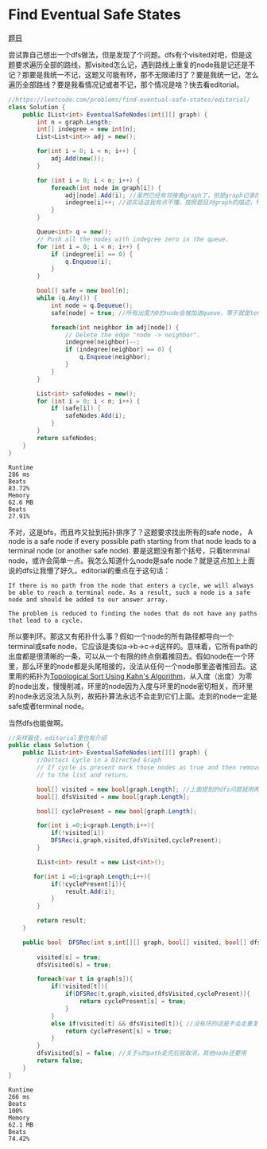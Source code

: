 # Find Eventual Safe States

[题目](https://leetcode.com/problems/find-eventual-safe-states/description/)

尝试靠自己想出一个dfs做法，但是发现了个问题。dfs有个visited对吧，但是这题要求遍历全部的路线，那visited怎么记，遇到路线上重复的node我是记还是不记？那要是我统一不记，这题又可能有环，那不无限递归了？要是我统一记，怎么遍历全部路线？要是我看情况记或者不记，那个情况是啥？快去看editorial。
```c#
//https://leetcode.com/problems/find-eventual-safe-states/editorial/
class Solution {
    public IList<int> EventualSafeNodes(int[][] graph) {
        int n = graph.Length;
        int[] indegree = new int[n];
        List<List<int>> adj = new();

        for(int i = 0; i < n; i++) {
            adj.Add(new());
        }

        for (int i = 0; i < n; i++) {
            foreach(int node in graph[i]) {
                adj[node].Add(i); //虽然已经有邻接表graph了，但是graph记录的是一个node向外的edge数量，或者说“出度”；然而拓补排序需要看“入度”，一个node有多少edge指向它的数量
                indegree[i]++; //说实话这我有点不懂，按照题目对graph的描述，foreach里的每个node应该都为i->node,那入度加的应该是node的吧？所以这里加的应该是出度。不过是对的，因为这题要求找的terminal node是出度为0的node，而不是入度为0。评论区有人提到这点了，有人觉得是写错了，有人觉得是 “nodes are added in reverse order , so outdegree becomes indegree in this case”。看editorial的解析图可能是因为把edge反过来了
            }
        }

        Queue<int> q = new();
        // Push all the nodes with indegree zero in the queue.
        for (int i = 0; i < n; i++) {
            if (indegree[i] == 0) {
                q.Enqueue(i);
            }
        }

        bool[] safe = new bool[n];
        while (q.Any()) {
            int node = q.Dequeue();
            safe[node] = true; //所有出度为0的node会被加进queue，等于就是terminal node，可以放心加进safe里

            foreach(int neighbor in adj[node]) {
                // Delete the edge "node -> neighbor".
                indegree[neighbor]--;
                if (indegree[neighbor] == 0) {
                    q.Enqueue(neighbor);
                }
            }
        }

        List<int> safeNodes = new();
        for (int i = 0; i < n; i++) {
            if (safe[i]) {
                safeNodes.Add(i);
            }
        }
        return safeNodes;
    }
}
```
```
Runtime
286 ms
Beats
83.72%
Memory
62.6 MB
Beats
27.91%
```
不对，这是bfs，而且咋又扯到拓扑排序了？这题要求找出所有的safe node， A node is a safe node if every possible path starting from that node leads to a terminal node (or another safe node). 要是这题没有那个括号，只看terminal node，或许会简单一点。我怎么知道什么node是safe node？就是这点加上上面说的dfs让我懵了好久。editorial的重点在于这句话：

```
If there is no path from the node that enters a cycle, we will always be able to reach a terminal node. As a result, such a node is a safe node and should be added to our answer array.

The problem is reduced to finding the nodes that do not have any paths that lead to a cycle.
```

所以要判环。那这又有拓扑什么事？假如一个node的所有路径都导向一个terminal或safe node，它应该是类似a->b->c->d这样的。意味着，它所有path的出度都是很清晰的一条，可以从一个有限的终点倒着推回去。假如node在一个环里，那么环里的node都是头尾相接的，没法从任何一个node那里盗者推回去。这里用的拓扑为[Topological Sort Using Kahn's Algorithm](https://www.geeksforgeeks.org/topological-sorting-indegree-based-solution/)，从入度（出度）为零的node出发，慢慢削减，环里的node因为入度与环里的node密切相关，而环里的node永远没法入队列，故拓扑算法永远不会走到它们上面。走到的node一定是safe或者terminal node。

当然dfs也能做啊。
```c#
//采样最佳，editorial里也有介绍
public class Solution {
    public IList<int> EventualSafeNodes(int[][] graph) {
        //Dettect Cycle in a DIrected Graph
        // If cycle is present mark those nodes as true and then remove those nodes and add remaining
        // to the list and return.

        bool[] visited = new bool[graph.Length]; //上面提到的dfs问题就用两个visited解决，一个记录走过的node，一个记录dfs走过的node
        bool[] dfsVisited = new bool[graph.Length];

        bool[] cyclePresent = new bool[graph.Length];

        for(int i =0;i<graph.Length;i++){
            if(!visited[i])
            DFSRec(i,graph,visited,dfsVisited,cyclePresent);
        }

        IList<int> result = new List<int>();

       for(int i =0;i<graph.Length;i++){
            if(!cyclePresent[i]){
                result.Add(i);
            }
        }

        return result;
    }

    public bool  DFSRec(int s,int[][] graph, bool[] visited, bool[] dfsVisited, bool[] cyclePresent){
        
        visited[s] = true;
        dfsVisited[s] = true;

        foreach(var t in graph[s]){
            if(!visited[t]){
                if(DFSRec(t,graph,visited,dfsVisited,cyclePresent)){
                    return cyclePresent[s] = true;
                }
            }
            else if(visited[t] && dfsVisited[t]){ //没有环的话是不会走重复的
                return cyclePresent[s] = true;
            }
        }
        dfsVisited[s] = false; //关于s的path走完后就取消，其他node还要用
        return false;
    }
}
```
```
Runtime
266 ms
Beats
100%
Memory
62.1 MB
Beats
74.42%
```